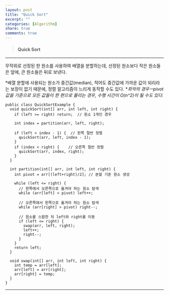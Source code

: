 ```yaml
---
layout: post
title: "Quick Sort"
excerpt: ""
categories: [Algorithm]
share: true
comments: true
---
```


> #### Quick Sort
* * *

무작위로 선정된 한 원소를 사용하여 배열을 분할하는데, 선정된 원소보다 작은 원소들은 앞에, 큰 원소들은 뒤로 보낸다.

*배열 분할에 사용되는 원소가 중간값(median), 적어도 중간값에 가까운 값이 되리라는 보장이 없기 때문에, 정렬 알고리즘이 느리게 동작할 수도 있다.
**최악의 경우ㅡpivot 값을 기준으로 모든 값들이 한 편으로 몰리는 경우, 수행 시간이 O(n^2)이 될 수도 있다.*

```
public class QuickSortExample {
  void quickSort(int[] arr, int left, int right) {
    if (left >= right) return;  // 원소 1개인 경우

    int index = partition(arr, left, right);

    if (left < index - 1) {  // 왼쪽 절반 정렬
      quickSort(arr, left, index - 1);
    }
    if (index < right) {    // 오른쪽 절반 정렬
      quickSort(arr, index, right);
    }
  }

  int partition(int[] arr, int left, int right) {
    int pivot = arr[(left+right)/2]; // 분할 기준 원소 생성

    while (left <= right) {
      // 왼쪽에서 오른쪽으로 옮겨야 하는 원소 탐색
      while (arr[left] < pivot) left++;

      // 오른쪽에서 왼쪽으로 옮겨야 하는 원소 탐색
      while (arr[right] > pivot) right--;

      // 원소를 스왑한 뒤 left와 right를 이동
      if (left <= right) {
        swap(arr, left, right);
        left++;
        right--;
      }
    }
    return left;
  }

  void swap(int[] arr, int left, int right) {
    int temp = arr[left];
    arr[left] = arr[right];
    arr[right] = temp;
  }
}
```

* * *
